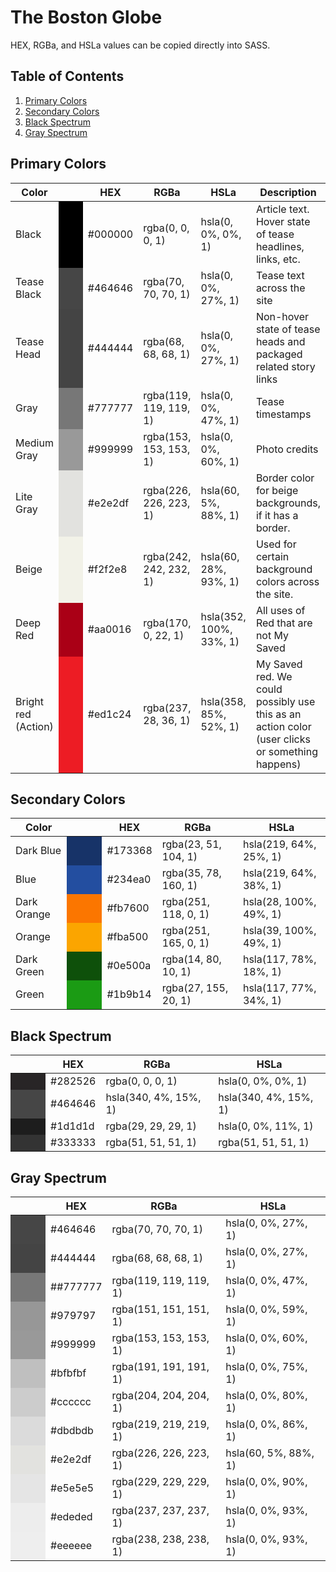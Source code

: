 # The Boston Globe

HEX, RGBa, and HSLa values can be copied directly into SASS.

## Table of Contents
1. [Primary Colors](#primary-colors)
2. [Secondary Colors](#secondary-scolors)
3. [Black Spectrum](#black-spectrum)
4. [Gray Spectrum](#gray-spectrum)

## Primary Colors

<table>
	<thead>
		<th>
			Color
		</th>
		<th>
			&nbsp;
		</th>
		<th>
			HEX
		</th>
		<th>
			RGBa
		</th>
		<th>
			HSLa
		</th>
		<th>
			Description
		</th>
	</thead>
	<tbody>
	</tbody>
		<tr>
			<td>
				Black
			</td>
			<td bgcolor="#000000" width="40">
				&nbsp;
			</td>
			<td>
				#000000
			</td>
			<td>
				rgba(0, 0, 0, 1)
			</td>
			<td>
				hsla(0, 0%, 0%, 1)
			</td>
			<td>
				Article text. Hover state of tease headlines, links, etc.
			</td>
		</tr>
		<tr>
			<td>
				Tease Black
			</td>
			<td bgcolor="#464646" width="40">
				&nbsp;
			</td>
			<td>
				#464646
			</td>
			<td>
				rgba(70, 70, 70, 1)
			</td>
			<td>
				hsla(0, 0%, 27%, 1)
			</td>
			<td>
				Tease text across the site
			</td>
		</tr>
		<tr>
			<td>
				Tease Head
			</td>
			<td bgcolor="#444444" width="40">
				&nbsp;
			</td>
			<td>
				#444444
			</td>
			<td>
				rgba(68, 68, 68, 1)
			</td>
			<td>
				hsla(0, 0%, 27%, 1)
			</td>
			<td>
				Non-hover state of tease heads and packaged related story links
			</td>
		</tr>
		<tr>
			<td>
				Gray
			</td>
			<td bgcolor="#777777" width="40">
				&nbsp;
			</td>
			<td>
				#777777
			</td>
			<td>
				rgba(119, 119, 119, 1)
			</td>
			<td>
				hsla(0, 0%, 47%, 1)
			</td>
			<td>
				Tease timestamps
			</td>
		</tr>
		<tr>
			<td>
				Medium Gray
			</td>
			<td bgcolor="#999999" width="40">
				&nbsp;
			</td>
			<td>
				#999999
			</td>
			<td>
				rgba(153, 153, 153, 1)
			</td>
			<td>
				hsla(0, 0%, 60%, 1)
			</td>
			<td>
				Photo credits
			</td>
		</tr>
		<tr>
			<td>
				Lite Gray
			</td>
			<td bgcolor="#e2e2df" width="40">
				&nbsp;
			</td>
			<td>
				#e2e2df
			</td>
			<td>
				rgba(226, 226, 223, 1)
			</td>
			<td>
				hsla(60, 5%, 88%, 1)
			</td>
			<td>
				Border color for beige backgrounds, if it has a border.
			</td>
		</tr>
		<tr>
			<td>
				Beige
			</td>
			<td bgcolor="#f2f2e8" width="40">
				&nbsp;
			</td>
			<td>
				#f2f2e8
			</td>
			<td>
				rgba(242, 242, 232, 1)
			</td>
			<td>
				hsla(60, 28%, 93%, 1)
			</td>
			<td>
				Used for certain background colors across the site.
			</td>
		</tr>
		<tr>
			<td>
				Deep Red
			</td>
			<td bgcolor="#aa0016" width="40">
				&nbsp;
			</td>
			<td>
				#aa0016
			</td>
			<td>
				rgba(170, 0, 22, 1)
			</td>
			<td>
				hsla(352, 100%, 33%, 1)
			</td>
			<td>
				All uses of Red that are not My Saved
			</td>
		</tr>
		<tr>
			<td>
				Bright red (Action)
			</td>
			<td bgcolor="#ed1c24" width="40">
				&nbsp;
			</td>
			<td>
				#ed1c24
			</td>
			<td>
				rgba(237, 28, 36, 1)
			</td>
			<td>
				hsla(358, 85%, 52%, 1)
			</td>
			<td>
				My Saved red. We could possibly use this as an action color (user clicks or something happens)
			</td>
		</tr>
</table>

## Secondary Colors

<table>
	<thead>
		<th>
			Color
		</th>
		<th>
			&nbsp;
		</th>
		<th>
			HEX
		</th>
		<th>
			RGBa
		</th>
		<th>
			HSLa
		</th>
	</thead>
	<tbody>
	</tbody>
		<tr>
			<td>
				Dark Blue
			</td>
			<td bgcolor="#173368" width="40">
				&nbsp;
			</td>
			<td>
				#173368
			</td>
			<td>
				rgba(23, 51, 104, 1)
			</td>
			<td>
				hsla(219, 64%, 25%, 1)
			</td>
		</tr>
		<tr>
			<td>
				Blue
			</td>
			<td bgcolor="#234ea0" width="40">
				&nbsp;
			</td>
			<td>
				#234ea0
			</td>
			<td>
				rgba(35, 78, 160, 1)
			</td>
			<td>
				hsla(219, 64%, 38%, 1)
			</td>
		</tr>
		<tr>
			<td>
				Dark Orange
			</td>
			<td bgcolor="#fb7600" width="40">
				&nbsp;
			</td>
			<td>
				#fb7600
			</td>
			<td>
				rgba(251, 118, 0, 1)
			</td>
			<td>
				hsla(28, 100%, 49%, 1)
			</td>
		</tr>
		<tr>
			<td>
				Orange
			</td>
			<td bgcolor="#fba500" width="40">
				&nbsp;
			</td>
			<td>
				#fba500
			</td>
			<td>
				rgba(251, 165, 0, 1)
			</td>
			<td>
				hsla(39, 100%, 49%, 1)
			</td>
		</tr>
		<tr>
			<td>
				Dark Green
			</td>
			<td bgcolor="#0e500a" width="40">
				&nbsp;
			</td>
			<td>
				#0e500a
			</td>
			<td>
				rgba(14, 80, 10, 1)
			</td>
			<td>
				hsla(117, 78%, 18%, 1)
			</td>
		</tr>
		<tr>
			<td>
				Green
			</td>
			<td bgcolor="#1b9b14" width="40">
				&nbsp;
			</td>
			<td>
				#1b9b14
			</td>
			<td>
				rgba(27, 155, 20, 1)
			</td>
			<td>
				hsla(117, 77%, 34%, 1)
			</td>
		</tr>
</table>

## Black Spectrum

<table>
	<thead>
		<th>
			&nbsp;
		</th>
		<th>
			HEX
		</th>
		<th>
			RGBa
		</th>
		<th>
			HSLa
		</th>
	</thead>
	<tbody>
	</tbody>
		<tr>
			<td bgcolor="#282526" width="40">
				&nbsp;
			</td>
			<td>
				#282526
			</td>
			<td>
				rgba(0, 0, 0, 1)
			</td>
			<td>
				hsla(0, 0%, 0%, 1)
			</td>
		</tr>
		<tr>
			<td bgcolor="#464646" width="40">
				&nbsp;
			</td>
			<td>
				#464646
			</td>
			<td>
				hsla(340, 4%, 15%, 1)
			</td>
			<td>
				hsla(340, 4%, 15%, 1)
			</td>
		</tr>
		<tr>
			<td bgcolor="#1d1d1d" width="40">
				&nbsp;
			</td>
			<td>
				#1d1d1d
			</td>
			<td>
				rgba(29, 29, 29, 1)
			</td>
			<td>
				hsla(0, 0%, 11%, 1)
			</td>
		</tr>
		<tr>
			<td bgcolor="#333333" width="40">
				&nbsp;
			</td>
			<td>
				#333333
			</td>
			<td>
				rgba(51, 51, 51, 1)
			</td>
			<td>
				rgba(51, 51, 51, 1)
			</td>
		</tr>
</table>

## Gray Spectrum

<table>
	<thead>
		<th>
			&nbsp;
		</th>
		<th>
			HEX
		</th>
		<th>
			RGBa
		</th>
		<th>
			HSLa
		</th>
	</thead>
	<tbody>
	</tbody>
		<tr>
			<td bgcolor="#464646" width="40">
				&nbsp;
			</td>
			<td>
				#464646
			</td>
			<td>
				rgba(70, 70, 70, 1)
			</td>
			<td>
				hsla(0, 0%, 27%, 1)
			</td>
		</tr>
		<tr>
			<td bgcolor="#444444" width="40">
				&nbsp;
			</td>
			<td>
				#444444
			</td>
			<td>
				rgba(68, 68, 68, 1)
			</td>
			<td>
				hsla(0, 0%, 27%, 1)
			</td>
		</tr>
		<tr>
			<td bgcolor="#777777" width="40">
				&nbsp;
			</td>
			<td>
				##777777
			</td>
			<td>
				rgba(119, 119, 119, 1)
			</td>
			<td>
				hsla(0, 0%, 47%, 1)
			</td>
		</tr>
		<tr>
			<td bgcolor="#979797" width="40">
				&nbsp;
			</td>
			<td>
				#979797
			</td>
			<td>
				rgba(151, 151, 151, 1)
			</td>
			<td>
				hsla(0, 0%, 59%, 1)
			</td>
		</tr>
		<tr>
			<td bgcolor="#999999" width="40">
				&nbsp;
			</td>
			<td>
				#999999
			</td>
			<td>
				rgba(153, 153, 153, 1)
			</td>
			<td>
				hsla(0, 0%, 60%, 1)
			</td>
		</tr>
		<tr>
			<td bgcolor="#bfbfbf" width="40">
				&nbsp;
			</td>
			<td>
				#bfbfbf
			</td>
			<td>
				rgba(191, 191, 191, 1)
			</td>
			<td>
				hsla(0, 0%, 75%, 1)
			</td>
		</tr>
		<tr>
			<td bgcolor="#cccccc" width="40">
				&nbsp;
			</td>
			<td>
				#cccccc
			</td>
			<td>
				rgba(204, 204, 204, 1)
			</td>
			<td>
				hsla(0, 0%, 80%, 1)
			</td>
		</tr>
		<tr>
			<td bgcolor="#dbdbdb" width="40">
				&nbsp;
			</td>
			<td>
				#dbdbdb
			</td>
			<td>
				rgba(219, 219, 219, 1)
			</td>
			<td>
				hsla(0, 0%, 86%, 1)
			</td>
		</tr>
		<tr>
			<td bgcolor="#e2e2df" width="40">
				&nbsp;
			</td>
			<td>
				#e2e2df
			</td>
			<td>
				rgba(226, 226, 223, 1)
			</td>
			<td>
				hsla(60, 5%, 88%, 1)
			</td>
		</tr>
		<tr>
			<td bgcolor="#e5e5e5" width="40">
				&nbsp;
			</td>
			<td>
				#e5e5e5
			</td>
			<td>
				rgba(229, 229, 229, 1)
			</td>
			<td>
				hsla(0, 0%, 90%, 1)
			</td>
		</tr>
		<tr>
			<td bgcolor="#ededed" width="40">
				&nbsp;
			</td>
			<td>
				#ededed
			</td>
			<td>
				rgba(237, 237, 237, 1)
			</td>
			<td>
				hsla(0, 0%, 93%, 1)
			</td>
		</tr>
		<tr>
			<td bgcolor="#eeeeee" width="40">
				&nbsp;
			</td>
			<td>
				#eeeeee
			</td>
			<td>
				rgba(238, 238, 238, 1)
			</td>
			<td>
				hsla(0, 0%, 93%, 1)
			</td>
		</tr>
</table>